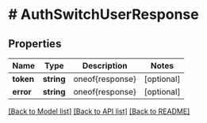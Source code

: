 # # AuthSwitchUserResponse

## Properties

Name | Type | Description | Notes
------------ | ------------- | ------------- | -------------
**token** | **string** | oneof{response} | [optional]
**error** | **string** | oneof{response} | [optional]

[[Back to Model list]](../../README.md#models) [[Back to API list]](../../README.md#endpoints) [[Back to README]](../../README.md)

